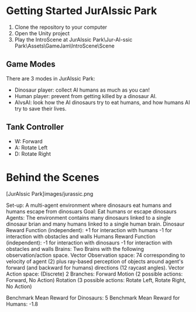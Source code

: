 Getting Started JurAIssic Park
===================================

1. Clone the repository to your computer
2. Open the Unity project
3. Play the IntroScene at JurAIssic Park\Jur-AI-ssic Park\Assets\GameJam\IntroScene\Scene

## Game Modes
There are 3 modes in JurAIssic Park:

* Dinosaur player: collect AI humans as much as you can!
* Human player: prevent from getting killed by a dinosaur AI.
* AIvsAI: look how the AI dinosaurs try to eat humans, and how humans AI try to save their lives.

## Tank Controller
* W: Forward
* A: Rotate Left
* D: Rotate Right

Behind the Scenes
==================
[JurAIssic Park]images/jurassic.png

Set-up: A multi-agent environment where dinosaurs eat humans and humans escape from dinosuars
Goal: Eat humans or escape dinosaurs
Agents: The environment contains many dinosaurs linked to a single dinosaur brian and many humans linked to a single human brain.
Dinosaur Reward Function (independent):
+1 for interaction with humans
-1 for interaction with obstacles and walls
Humans Reward Function (independent):
-1 for interaction with dinosaurs
-1 for interaction with obstacles and walls
Brains: Two Brains with the following observation/action space.
Vector Observation space: 74 corresponding to velocity of agent (2) plus ray-based perception of objects around agent's forward (and backward for humans) directions  (12 raycast angles).
Vector Action space: (Discrete) 2 Branches:
Forward Motion (2 possible actions: Forward, No Action)
Rotation (3 possible actions: Rotate Left, Rotate Right, No Action)

Benchmark Mean Reward for Dinosaurs: 5
Benchmark Mean Reward for Humans: -1.8
